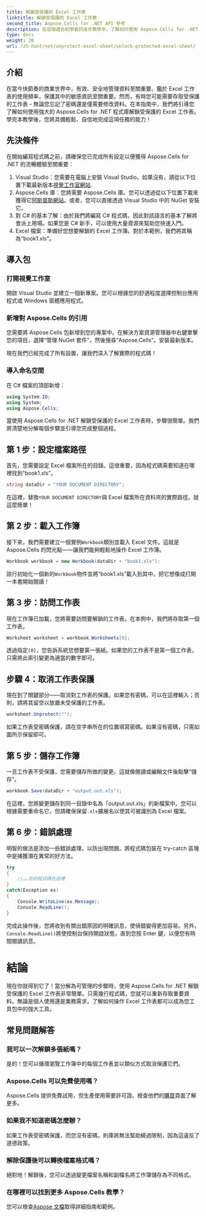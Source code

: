 ```yaml
---
title: 解鎖受保護的 Excel 工作表
linktitle: 解鎖受保護的 Excel 工作表
second_title: Aspose.Cells for .NET API 參考
description: 在這個適合初學者的逐步教學中，了解如何使用 Aspose.Cells for .NET 解鎖受保護的 Excel 工作表。
type: docs
weight: 20
url: /zh-hant/net/unprotect-excel-sheet/unlock-protected-excel-sheet/
---
```

## 介紹

在當今快節奏的商業世界中，有效、安全地管理資料至關重要。鑑於 Excel 工作表的使用頻率，保護其中的敏感資訊至關重要。然而，有時您可能需要存取受保護的工作表 - 無論您忘記了密碼還是僅需要修改資料。在本指南中，我們將引導您了解如何使用強大的 Aspose.Cells for .NET 程式庫解鎖受保護的 Excel 工作表。學完本教學後，您將具備輕鬆、自信地完成這項任務的能力！

## 先決條件

在開始編寫程式碼之前，請確保您已完成所有設定以便獲得 Aspose.Cells for .NET 的流暢體驗至關重要：

1.  Visual Studio：您需要在電腦上安裝 Visual Studio。如果沒有，請從以下位置下載最新版本[視覺工作室網站](https://visualstudio.microsoft.com/downloads/).
2. Aspose.Cells 庫：您將需要 Aspose.Cells 庫。您可以透過從以下位置下載來獲得它[阿斯普斯網站](https://releases.aspose.com/cells/net/)。或者，您可以直接透過 Visual Studio 中的 NuGet 安裝它。
3. 對 C# 的基本了解：由於我們將編寫 C# 程式碼，因此對該語言的基本了解將會派上用場。如果您是 C# 新手，可以使用大量資源來幫助您快速入門。
4. Excel 檔案：準備好您想要解鎖的 Excel 工作簿。對於本範例，我們將其稱為“book1.xls”。

## 導入包

### 打開視覺工作室

開啟 Visual Studio 並建立一個新專案。您可以根據您的舒適程度選擇控制台應用程式或 Windows 窗體應用程式。

### 新增對 Aspose.Cells 的引用

您需要將 Aspose.Cells 包新增到您的專案中。在解決方案資源管理器中右鍵單擊您的項目，選擇“管理 NuGet 套件”，然後搜尋“Aspose.Cells”。安裝最新版本。

現在我們已經完成了所有設置，讓我們深入了解實際的程式碼！

### 導入命名空間

在 C# 檔案的頂部新增：

```csharp
using System.IO;
using System;
using Aspose.Cells;
```

當使用 Aspose.Cells for .NET 解鎖受保護的 Excel 工作表時，步驟很簡單。我們將清楚地分解每個步驟並引導您完成整個過程。

## 第 1 步：設定檔案路徑

首先，您需要設定 Excel 檔案所在的目錄。這很重要，因為程式碼需要知道在哪裡找到“book1.xls”。

```csharp
string dataDir = "YOUR DOCUMENT DIRECTORY";
```
在這裡，替換`YOUR DOCUMENT DIRECTORY`與 Excel 檔案所在資料夾的實際路徑。就這麼簡單！

## 第 2 步：載入工作簿

接下來，我們需要建立一個實例`Workbook`類別並載入 Excel 文件。這就是 Aspose.Cells 的閃光點——讓我們能夠輕鬆地操作 Excel 工作簿。

```csharp
Workbook workbook = new Workbook(dataDir + "book1.xls");
```
該行初始化一個新的`Workbook`物件並將“book1.xls”載入到其中。把它想像成打開一本書開始閱讀！

## 第 3 步：訪問工作表

現在工作簿已加載，您將需要訪問要解鎖的工作表。在本例中，我們將存取第一個工作表。

```csharp
Worksheet worksheet = workbook.Worksheets[0];
```
透過指定`[0]`，您告訴系統您想要第一張紙。如果您的工作表不是第一個工作表，只需將此索引變更為適當的數字即可。

## 步驟 4：取消工作表保護

現在到了關鍵部分——取消對工作表的保護。如果您有密碼，可以在這裡輸入；否則，請將其留空以放置未受保護的工作表。

```csharp
worksheet.Unprotect("");
```
如果工作表受密碼保護，請在空字串所在的位置填寫密碼。如果沒有密碼，只需如圖所示保留即可。

## 第 5 步：儲存工作簿

一旦工作表不受保護，您需要儲存所做的變更。這就像閱讀或編輯文件後點擊“儲存”。

```csharp
workbook.Save(dataDir + "output.out.xls");
```
在這裡，您將變更儲存到同一目錄中名為「output.out.xls」的新檔案中。您可以根據需要重命名它，但請確保保留`.xls`擴展名以使其可被識別為 Excel 檔案。

## 第 6 步：錯誤處理

明智的做法是添加一些錯誤處理，以防出現問題。將程式碼包裝在 try-catch 區塊中是捕獲潛在異常的好方法。

```csharp
try
{
    //……你的程式碼在這裡
}
catch(Exception ex)
{
    Console.WriteLine(ex.Message);
    Console.ReadLine();
}
```
完成此操作後，您將收到有關出錯原因的明確訊息，使偵錯變得更加容易。另外，`Console.ReadLine()`將使控制台保持開啟狀態，直到您按 Enter 鍵，以便您有時間閱讀訊息。

# 結論

現在你就得到它了！當分解為可管理的步驟時，使用 Aspose.Cells for .NET 解鎖受保護的 Excel 工作表非常簡單。只需幾行程式碼，您就可以重新存取重要資料。無論是個人使用還是業務需求，了解如何操作 Excel 工作表都可以成為您工具包中的強大工具。 

## 常見問題解答

### 我可以一次解鎖多張紙嗎？
是的！您可以循環瀏覽工作簿中的每個工作表並以類似方式取消保護它們。

### Aspose.Cells 可以免費使用嗎？
 Aspose.Cells 提供免費試用，但生產使用需要許可證。檢查他們的[購買](https://purchase.aspose.com/buy)頁面了解更多。

### 如果我不知道密碼怎麼辦？
如果工作表受密碼保護，而您沒有密碼，則庫將無法幫助繞過限制，因為這違反了道德政策。

### 解除保護後可以轉換檔案格式嗎？
絕對地！解鎖後，您可以透過變更檔案名稱和副檔名將工作簿儲存為不同格式。

### 在哪裡可以找到更多 Aspose.Cells 教學？
您可以檢查[Aspose 文檔](https://reference.aspose.com/cells/net/)取得詳細指南和範例。